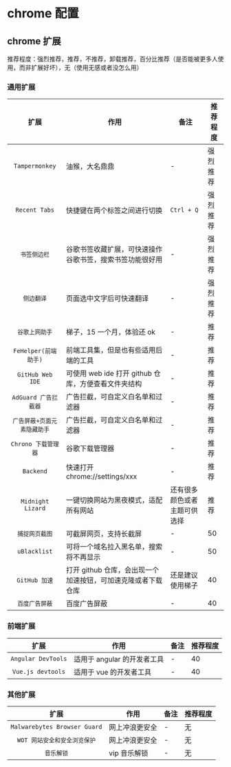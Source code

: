 # chrome 配置

## chrome 扩展

推荐程度：强烈推荐，推荐，不推荐，卸载推荐，百分比推荐（是否能被更多人使用，而非扩展好坏），无（使用无感或者没怎么用）

### 通用扩展

|            扩展             | 作用                                                         | 备注                         | 推荐程度 |
| :-------------------------: | ------------------------------------------------------------ | ---------------------------- | -------- |
|       `Tampermonkey`        | 油猴，大名鼎鼎                                               | -                            | 强烈推荐 |
|        `Recent Tabs`        | 快捷键在两个标签之间进行切换                                 | `Ctrl + Q`                   | 强烈推荐 |
|        `书签侧边栏`         | 谷歌书签收藏扩展，可快速操作谷歌书签，搜索书签功能很好用     | -                            | 强烈推荐 |
|         `侧边翻译`          | 页面选中文字后可快速翻译                                     | -                            | 强烈推荐 |
|       `谷歌上网助手`        | 梯子，15 一个月，体验还 ok                                   | -                            | 推荐     |
|    `FeHelper(前端助手)`     | 前端工具集，但是也有些适用后端的工具                         | -                            | 推荐     |
|      `GitHub Web IDE`       | 可使用 web ide 打开 github 仓库，方便查看文件夹结构          | -                            | 推荐     |
|    `AdGuard 广告拦截器`     | 广告拦截，可自定义白名单和过滤器                             | -                            | 推荐     |
| `广告屏蔽+页面元素隐藏助手` | 广告拦截，可自定义白名单和过滤器                             | -                            | 推荐     |
|     `Chrono 下载管理器`     | 谷歌下载管理器                                               | -                            | 推荐     |
|          `Backend`          | 快速打开 chrome://settings/xxx                               | -                            | 推荐     |
|      `Midnight Lizard`      | 一键切换网站为黑夜模式，适配所有网站                         | 还有很多颜色或者主题可供选择 | 推荐     |
|       `捕捉网页截图`        | 可截屏网页，支持长截屏                                       | -                            | 50       |
|        `uBlacklist`         | 可将一个域名拉入黑名单，搜索将不再显示                       | -                            | 50       |
|        `GitHub 加速`        | 打开 github 仓库，会出现一个加速按钮，可加速克隆或者下载仓库 | 还是建议使用梯子             | 40       |
|       `百度广告屏蔽`        | 百度广告屏蔽                                                 | -                            | 40       |

### 前端扩展

|        扩展        | 作用                        | 备注 | 推荐程度 |
| :----------------: | --------------------------- | ---- | -------- |
| `Angular DevTools` | 适用于 angular 的开发者工具 | -    | 40       |
| `Vue.js devtools`  | 适用于 vue 的开发者工具     | -    | 40       |

### 其他扩展

|             扩展             | 作用           | 备注 | 推荐程度 |
| :--------------------------: | -------------- | ---- | -------- |
| `Malwarebytes Browser Guard` | 网上冲浪更安全 | -    | 无       |
| `WOT 网站安全和安全浏览保护` | 网上冲浪更安全 | -    | 无       |
|          `音乐解锁`          | vip 音乐解锁   | -    | 无       |
